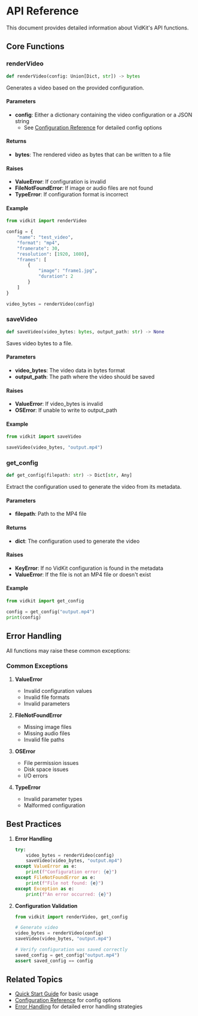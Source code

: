 # API Reference

This document provides detailed information about VidKit's API functions.

## Core Functions

### renderVideo

```python
def renderVideo(config: Union[Dict, str]) -> bytes
```

Generates a video based on the provided configuration.

#### Parameters
- **config**: Either a dictionary containing the video configuration or a JSON string
  - See [Configuration Reference](Configuration-Reference) for detailed config options

#### Returns
- **bytes**: The rendered video as bytes that can be written to a file

#### Raises
- **ValueError**: If configuration is invalid
- **FileNotFoundError**: If image or audio files are not found
- **TypeError**: If configuration format is incorrect

#### Example
```python
from vidkit import renderVideo

config = {
    "name": "test_video",
    "format": "mp4",
    "framerate": 30,
    "resolution": [1920, 1080],
    "frames": [
        {
            "image": "frame1.jpg",
            "duration": 2
        }
    ]
}

video_bytes = renderVideo(config)
```

### saveVideo

```python
def saveVideo(video_bytes: bytes, output_path: str) -> None
```

Saves video bytes to a file.

#### Parameters
- **video_bytes**: The video data in bytes format
- **output_path**: The path where the video should be saved

#### Raises
- **ValueError**: If video_bytes is invalid
- **OSError**: If unable to write to output_path

#### Example
```python
from vidkit import saveVideo

saveVideo(video_bytes, "output.mp4")
```

### get_config

```python
def get_config(filepath: str) -> Dict[str, Any]
```

Extract the configuration used to generate the video from its metadata.

#### Parameters
- **filepath**: Path to the MP4 file

#### Returns
- **dict**: The configuration used to generate the video

#### Raises
- **KeyError**: If no VidKit configuration is found in the metadata
- **ValueError**: If the file is not an MP4 file or doesn't exist

#### Example
```python
from vidkit import get_config

config = get_config("output.mp4")
print(config)
```

## Error Handling

All functions may raise these common exceptions:

### Common Exceptions

1. **ValueError**
   - Invalid configuration values
   - Invalid file formats
   - Invalid parameters

2. **FileNotFoundError**
   - Missing image files
   - Missing audio files
   - Invalid file paths

3. **OSError**
   - File permission issues
   - Disk space issues
   - I/O errors

4. **TypeError**
   - Invalid parameter types
   - Malformed configuration

## Best Practices

1. **Error Handling**
   ```python
   try:
       video_bytes = renderVideo(config)
       saveVideo(video_bytes, "output.mp4")
   except ValueError as e:
       print(f"Configuration error: {e}")
   except FileNotFoundError as e:
       print(f"File not found: {e}")
   except Exception as e:
       print(f"An error occurred: {e}")
   ```

2. **Configuration Validation**
   ```python
   from vidkit import renderVideo, get_config

   # Generate video
   video_bytes = renderVideo(config)
   saveVideo(video_bytes, "output.mp4")

   # Verify configuration was saved correctly
   saved_config = get_config("output.mp4")
   assert saved_config == config
   ```

## Related Topics

- [Quick Start Guide](Quick-Start-Guide) for basic usage
- [Configuration Reference](Configuration-Reference) for config options
- [Error Handling](Error-Handling) for detailed error handling strategies
